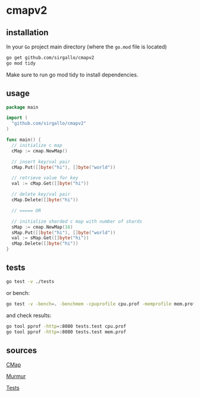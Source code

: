 # cmapv2

## installation

In your `Go` project main directory (where the `go.mod` file is located)
```bash
go get github.com/sirgallo/cmapv2
go mod tidy
```

Make sure to run go mod tidy to install dependencies.


## usage

```go
package main

import (
  "github.com/sirgallo/cmapv2"
)

func main() {
  // initialize c map
  cMap := cmap.NewMap()

  // insert key/val pair
  cMap.Put([]byte("hi"), []byte("world"))

  // retrieve value for key
  val := cMap.Get([]byte("hi"))

  // delete key/val pair
  cMap.Delete([]byte("hi"))

  // ===== OR

  // initialize sharded c map with number of shards
  sMap := cmap.NewMap(16)
  sMap.Put([]byte("hi"), []byte("world"))
  val := sMap.Get([]byte("hi"))
  sMap.Delete([]byte("hi"))
}
```

## tests

```bash
go test -v ./tests
```

or bench:
```bash
go test -v -bench=. -benchmem -cpuprofile cpu.prof -memprofile mem.prof ./tests
```

and check results:
```bash
go tool pprof -http=:8080 tests.test cpu.prof
go tool pprof -http=:8080 tests.test mem.prof
```

## sources

[CMap](./docs/CMap.md)

[Murmur](./docs/Murmur.md)

[Tests](./docs/Tests.md)